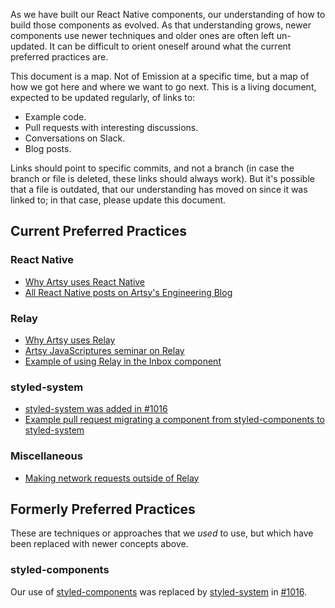 As we have built our React Native components, our understanding of how to build those components as evolved. As that understanding grows, newer components use newer techniques and older ones are often left un-updated. It can be difficult to orient oneself around what the current preferred practices are.

This document is a map. Not of Emission at a specific time, but a map of how we got here and where we want to go next. This is a living document, expected to be updated regularly, of links to:

- Example code.
- Pull requests with interesting discussions.
- Conversations on Slack.
- Blog posts.

Links should point to specific commits, and not a branch (in case the branch or file is deleted, these links should always work). But it's possible that a file is outdated, that our understanding has moved on since it was linked to; in that case, please update this document.

## Current Preferred Practices

### React Native

- [Why Artsy uses React Native](http://artsy.github.io/blog/2016/08/15/React-Native-at-Artsy/)
- [All React Native posts on Artsy's Engineering Blog](http://artsy.github.io/blog/categories/reactnative/)

### Relay

- [Why Artsy uses Relay](http://artsy.github.io/blog/2017/02/05/Front-end-JavaScript-at-Artsy-2017/#Relay)
- [Artsy JavaScriptures seminar on Relay](https://github.com/artsy/javascriptures/tree/master/4_intro-to-relay)
- [Example of using Relay in the Inbox component](https://github.com/artsy/emission/blob/019a106517b31cebfb1c5293891215cc7ebf7a4d/src/lib/Containers/Inbox.tsx)

### styled-system

- [styled-system was added in #1016](https://github.com/artsy/emission/pull/1016)
- [Example pull request migrating a component from styled-components to styled-system](https://github.com/artsy/emission/pull/1031)

### Miscellaneous 

- [Making network requests outside of Relay](https://github.com/artsy/emission/blob/019a106517b31cebfb1c5293891215cc7ebf7a4d/src/lib/Components/Consignments/Screens/Overview.tsx#L135-L150)

## Formerly Preferred Practices

These are techniques or approaches that we _used_ to use, but which have been replaced with newer concepts above.

### styled-components

Our use of [styled-components](https://www.styled-components.com) was replaced by [styled-system](https://github.com/jxnblk/styled-system) in [#1016](https://github.com/artsy/emission/pull/1016).
